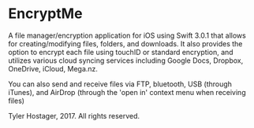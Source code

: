 # EncryptMe
A file manager/encryption application for iOS using Swift 3.0.1 that allows for creating/modifying files, folders, and downloads. 
It also provides the option to encrypt each file using touchID or standard encryption, and utilizes various
cloud syncing services including Google Docs, Dropbox, OneDrive, iCloud, Mega.nz. 

You can also send and receive files via FTP, bluetooth, USB (through iTunes), and AirDrop (through the 'open in' context menu 
when receiving files)

Tyler Hostager, 2017. All rights reserved.

